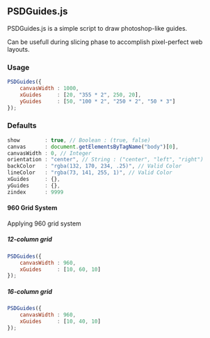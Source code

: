 ## PSDGuides.js

PSDGuides.js is a simple script to draw photoshop-like guides.

Can be usefull during slicing phase to accomplish pixel-perfect web layouts.

### Usage

```js
PSDGuides({
    canvasWidth : 1000,
    xGuides     : [20, "355 * 2", 250, 20],
    yGuides     : [50, "100 * 2", "250 * 2", "50 * 3"]
});
```
### Defaults

```js
show        : true, // Boolean : (true, false)
canvas      : document.getElementsByTagName("body")[0],
canvasWidth : 0, // Integer
orientation : "center", // String : ("center", "left", "right")
backColor   : "rgba(132, 170, 234, .25)", // Valid Color
lineColor   : "rgba(73, 141, 255, 1)", // Valid Color
xGuides     : {},
yGuides     : {},
zindex      : 9999
```

#### 960 Grid System

Applying 960 grid system

##### 12-column grid

```js
PSDGuides({
    canvasWidth : 960,
    xGuides     : [10, 60, 10]
});
```

##### 16-column grid

```js
PSDGuides({
    canvasWidth : 960,
    xGuides     : [10, 40, 10]
});
```
